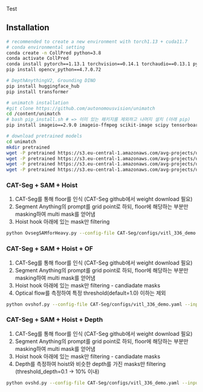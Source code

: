 Test

## Installation
```bash
# recommended to create a new environment with torch1.13 + cuda11.7
# conda environmental setting
conda create -n CollPred python=3.8
conda activate CollPred
conda install pytorch==1.13.1 torchvision==0.14.1 torchaudio==0.13.1 pytorch-cuda=11.7 -c pytorch -c nvidia
pip install opencv_python==4.7.0.72

# DepthAnythingV2, Grounding DINO
pip install huggingface_hub
pip install transformer

# unimatch installation
#git clone https://github.com/autonomousvision/unimatch
cd /content/unimatch
# bash pip_install.sh # => 이미 있는 패키지를 제외하고 나머지 설치 (아래 pip)
pip install imageio==2.9.0 imageio-ffmpeg scikit-image scipy tensorboard==2.9.1

# download pretrained models
cd unimatch
mkdir pretrained
wget -P pretrained https://s3.eu-central-1.amazonaws.com/avg-projects/unimatch/pretrained/gmflow-scale2-regrefine6-mixdata-train320x576-4e7b215d.pth
wget -P pretrained https://s3.eu-central-1.amazonaws.com/avg-projects/unimatch/pretrained/gmflow-scale2-regrefine6-kitti15-25b554d7.pth
wget -P pretrained https://s3.eu-central-1.amazonaws.com/avg-projects/unimatch/pretrained/gmstereo-scale2-regrefine3-resumeflowthings-middleburyfthighres-a82bec03.pth
wget -P pretrained https://s3.eu-central-1.amazonaws.com/avg-projects/unimatch/pretrained/gmdepth-scale1-regrefine1-resumeflowthings-scannet-90325722.pth
```

### CAT-Seg + SAM + Hoist
1. CAT-Seg를 통해 floor를 인식 (CAT-Seg github에서 weight download 필요)
2. Segment Anything의 prompt를 grid point로 하되, floor에 해당하는 부분만 masking하여 multi mask를 얻어냄
3. Hoist hook 아래에 있는 mask만 filtering
```bash
python OvsegSAMforHeavy.py --config-file CAT-Seg/configs/vitl_336_demo.yaml --input /path/to/image --opts MODEL.WEIGHTS CAT-Seg/model_large.pth
```

### CAT-Seg + SAM + Hoist + OF
1. CAT-Seg를 통해 floor를 인식 (CAT-Seg github에서 weight download 필요)
2. Segment Anything의 prompt를 grid point로 하되, floor에 해당하는 부분만 masking하여 multi mask를 얻어냄
3. Hoist hook 아래에 있는 mask만 filtering - candiadate masks
4. Optical flow를 측정하여 특정 threshold(default=1.0) 이하는 제외
```bash
python ovshof.py --config-file CAT-Seg/configs/vitl_336_demo.yaml --input /path/to/image --output /path/to/save/ --threshold_flow 1.0 --opts MODEL.WEIGHTS CAT-Seg/model_large.pth
```

### CAT-Seg + SAM + Hoist + Depth
1. CAT-Seg를 통해 floor를 인식 (CAT-Seg github에서 weight download 필요)
2. Segment Anything의 prompt를 grid point로 하되, floor에 해당하는 부분만 masking하여 multi mask를 얻어냄
3. Hoist hook 아래에 있는 mask만 filtering - candiadate masks
4. Depth를 측정하여 hoist와 비슷한 depth를 가진 masks만 filtering (threshold_depth=0.1 -> 10% 이내)
```bash
python ovshd.py --config-file CAT-Seg/configs/vitl_336_demo.yaml --input /path/to/image --output /path/to/save/ --threshold_depth 0.1 --opts MODEL.WEIGHTS CAT-Seg/model_large.pth
```